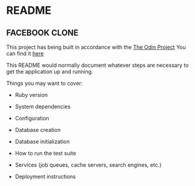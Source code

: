 # README

## FACEBOOK CLONE
This project has being built in accordance with the [The Odin Project](https://www.theodinproject.com/courses/ruby-on-rails/lessons/final-project)
You can find it [here](https://radiant-basin-10397.herokuapp.com)

This README would normally document whatever steps are necessary to get the
application up and running.

Things you may want to cover:

* Ruby version

* System dependencies

* Configuration

* Database creation

* Database initialization

* How to run the test suite

* Services (job queues, cache servers, search engines, etc.)

* Deployment instructions